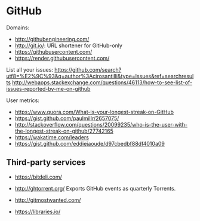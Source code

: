 # GitHub

Domains:

- <http://githubengineering.com/>
- <http://git.io/>: URL shortener for GitHub-only
- <https://githubusercontent.com/>
- <https://render.githubusercontent.com/>

List all your issues: <https://github.com/search?utf8=%E2%9C%93&q=author%3Acirosantilli&type=Issues&ref=searchresults> <http://webapps.stackexchange.com/questions/46113/how-to-see-list-of-issues-reported-by-me-on-github>

User metrics:

- https://www.quora.com/What-is-your-longest-streak-on-GitHub
- https://gist.github.com/paulmillr/2657075/
- http://stackoverflow.com/questions/20099235/who-is-the-user-with-the-longest-streak-on-github/27742165
- https://wakatime.com/leaders
- https://gist.github.com/eddiejaoude/d97cbedbf88df4010a09

## Third-party services

- <https://bitdeli.com/>

- <http://ghtorrent.org/> Exports GitHub events as quarterly Torrents.

- <http://gitmostwanted.com/>

- <https://libraries.io/>
